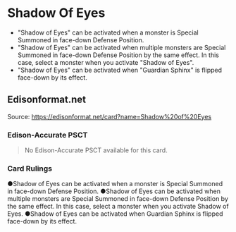# Shadow Of Eyes

*   "Shadow of Eyes" can be activated when a monster is Special Summoned in face-down Defense Position.
*   "Shadow of Eyes" can be activated when multiple monsters are Special Summoned in face-down Defense Position by the same effect. In this case, select a monster when you activate "Shadow of Eyes".
*   "Shadow of Eyes" can be activated when "Guardian Sphinx" is flipped face-down by its effect.

## Edisonformat.net

Source: https://edisonformat.net/card?name=Shadow%20of%20Eyes

### Edison-Accurate PSCT

> No Edison-Accurate PSCT available for this card.

### Card Rulings

●Shadow of Eyes can be activated when a monster is Special Summoned in face-down Defense Position.
●Shadow of Eyes can be activated when multiple monsters are Special Summoned in face-down Defense Position by the same effect. In this case, select a monster when you activate Shadow of Eyes.
●Shadow of Eyes can be activated when Guardian Sphinx is flipped face-down by its effect.
            
